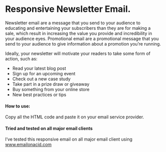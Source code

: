 
# Responsive Newsletter Email.

Newsletter email are a message that you send to your audience to educating and entertaining 
your subscribers than they are for making a sale, which result in increasing the value you provide and incredibility in your audience eyes.
Promotional email are a promotional message that you send to your audience to give information about a promotion you’re running.


Ideally, your newsletter will motivate your readers to take some form of action, such as:
- Read your latest blog post
- Sign up for an upcoming event
- Check out a new case study
- Take part in a prize draw or giveaway
- Buy something from your online store
- New best practices or tips








#### How to use:

Copy all the HTML code and paste it on your email service provider.

#### Tried and tested on all major email clients

I’ve tested this responsive email on all major email client using www.emailonacid.com

